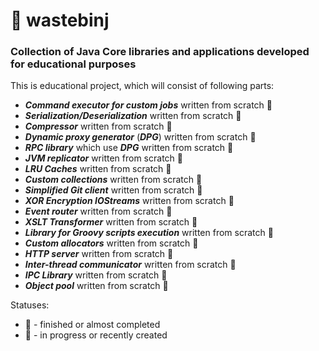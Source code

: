 # :bug: wastebinj
### Collection of Java Core libraries and applications developed for educational purposes

This is educational project, which will consist of following parts:

* ***Command executor for custom jobs*** written from scratch :purple_heart:
* ***Serialization/Deserialization*** written from scratch :blue_heart:
* ***Compressor*** written from scratch :blue_heart:
* ***Dynamic proxy generator*** (***DPG***) written from scratch :purple_heart:
* ***RPC library*** which use ***DPG*** written from scratch :purple_heart:
* ***JVM replicator*** written from scratch :purple_heart:
* ***LRU Caches*** written from scratch :purple_heart:
* ***Custom collections*** written from scratch :blue_heart:
* ***Simplified Git client*** written from scratch :blue_heart:
* ***XOR Encryption IOStreams*** written from scratch :purple_heart:
* ***Event router*** written from scratch :purple_heart:
* ***XSLT Transformer*** written from scratch :purple_heart:
* ***Library for Groovy scripts execution*** written from scratch :blue_heart:
* ***Custom allocators*** written from scratch :blue_heart:
* ***HTTP server*** written from scratch :blue_heart:
* ***Inter-thread communicator*** written from scratch :blue_heart:
* ***IPC Library*** written from scratch :blue_heart:
* ***Object pool*** written from scratch :blue_heart:

Statuses:

* :purple_heart: - finished or almost completed
* :blue_heart: - in progress or recently created
